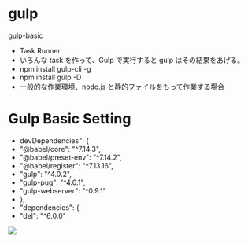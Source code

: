 # gulp

gulp-basic

- Task Runner
- いろんな task を作って、Gulp で実行すると gulp はその結果をあげる。
- npm install gulp-cli -g
- npm install gulp -D
- 一般的な作業環境、node.js と静的ファイルをもって作業する場合

# Gulp Basic Setting

- devDependencies": {
- "@babel/core": "^7.14.3",
- "@babel/preset-env": "^7.14.2",
- "@babel/register": "^7.13.16",
- "gulp": "^4.0.2",
- "gulp-pug": "^4.0.1",
- "gulp-webserver": "^0.9.1"
- },
- "dependencies": {
- "del": "^6.0.0"

<img src="https://user-images.githubusercontent.com/55697824/119840546-0f462700-bf40-11eb-8cd6-9f46fc72f019.PNG"></img>
